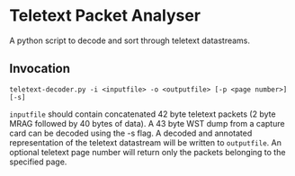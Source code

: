 # Teletext Packet Analyser
A python script to decode and sort through teletext datastreams.

## Invocation
`teletext-decoder.py -i <inputfile> -o <outputfile> [-p <page number>] [-s]`
 
`inputfile` should contain concatenated 42 byte teletext packets (2 byte MRAG followed by 40 bytes of data). A 43 byte WST dump from a capture card can be decoded using the -s flag.
A decoded and annotated representation of the teletext datastream will be written to `outputfile`.
An optional teletext page number will return only the packets belonging to the specified page.
